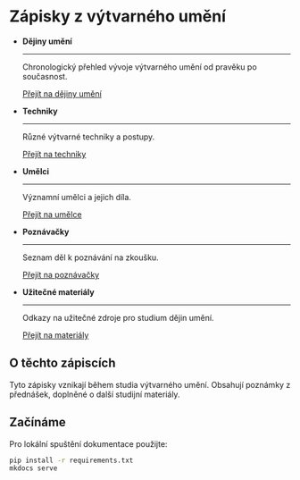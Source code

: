 # Zápisky z výtvarného umění

<div class="grid cards" markdown>

-   **Dějiny umění**

    ---

    Chronologický přehled vývoje výtvarného umění od pravěku po současnost.

    [Přejít na dějiny umění](dejiny/index.md)

-   **Techniky**

    ---

    Různé výtvarné techniky a postupy.

    [Přejít na techniky](techniky/index.md)

-   **Umělci**

    ---

    Významní umělci a jejich díla.

    [Přejít na umělce](umelci/index.md)

-   **Poznávačky**

    ---

    Seznam děl k poznávání na zkoušku.

    [Přejít na poznávačky](poznavacky/index.md)

-   **Užitečné materiály**

    ---

    Odkazy na užitečné zdroje pro studium dějin umění.

    [Přejít na materiály](materialy/index.md)

</div>

## O těchto zápiscích

Tyto zápisky vznikají během studia výtvarného umění. Obsahují poznámky z přednášek, doplněné o další studijní materiály.

## Začínáme

Pro lokální spuštění dokumentace použijte:

```bash
pip install -r requirements.txt
mkdocs serve
```
